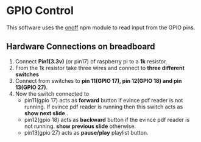 GPIO Control
================

This software uses the [onoff](https://www.npmjs.com/package/onoff) npm module to read input from the GPIO pins.

Hardware Connections on breadboard
---------------------------------
1. Connect **Pin1(3.3v)** (or pin17) of raspberry pi to a **1k** resistor.
2. From the 1k resistor take three wires and connect to **three different switches**
3. Connect from switches to **pin 11(GPIO 17), pin 12(GPIO 18) and pin 13(GPIO 27)**.
4. Now the switch connected to 
    * pin11(gpio 17) acts as **forward** button if evince pdf reader is not running. If evince pdf reader is running then this switch acts as **show next slide** .
    * pin12(gpio 18) acts as **backward** button if the evince pdf reader is not running. **show previous slide** otherwise.
    * pin13(gpio 27) acts as **pause/play** playlist button.




